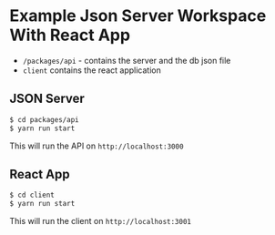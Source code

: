 # Example Json Server Workspace With React App

- `/packages/api` - contains the server and the db json file
- `client` contains the react application

## JSON Server

```bash
$ cd packages/api
$ yarn run start
```

This will run the API on `http://localhost:3000`

## React App

```bash
$ cd client
$ yarn run start
```

This will run the client on `http://localhost:3001`